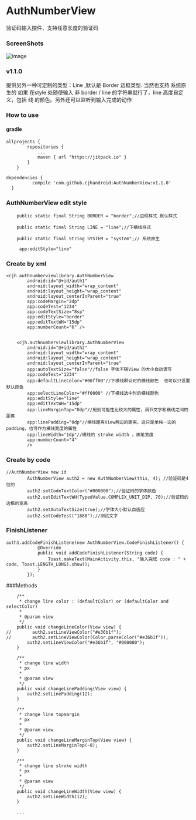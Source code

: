 # AuthNumberView
验证码输入控件，支持任意长度的验证码

### ScreenShots
![image](https://github.com/cjhandroid/AuthNumberView/blob/master/app/src/main/assets/ezgif.com-video-to-gif.gif)   

### v1.1.0

提供另外一种可定制的类型：Line ,默认是 Border 边框类型. 当然也支持 系统原生的 如果 在style 处随便输入 非 border / line 的字符串就行了，line 高度自定义，包括 线 的颜色。另外还可以监听到输入完成的动作

### How to use

#### gradle

```
allprojects {
		repositories {
			...
			maven { url "https://jitpack.io" }
		}
	}
```

  ```
  dependencies {
	        compile 'com.github.cjhandroid:AuthNumberView:v1.1.0'
	}
  ```

### AuthNumberView edit style
```
    public static final String BORDER = "border";//边框样式 默认样式

    public static final String LINE = "line";//下横线样式

    public static final String SYSTEM = "system";// 系统原生
    
     app:editStyle="line"
```

### Create by xml

```
<cjh.authnumberviewlibrary.AuthNumberView
        android:id="@+id/auth1"
        android:layout_width="wrap_content"
        android:layout_height="wrap_content"
        android:layout_centerInParent="true"
        app:codeMargin="2dp"
        app:codeTest="1234"
        app:codeTextSize="8sp"
        app:editStyle="border"
        app:editTextWH="15dp"
        app:numberCount="6" />
        
```
```
    <cjh.authnumberviewlibrary.AuthNumberView
        android:id="@+id/auth2"
        android:layout_width="wrap_content"
        android:layout_height="wrap_content"
        android:layout_centerInParent="true"
        app:autoTextSize="false"//false 字体不随View 的大小自动调节
        app:codeTest="1234"
        app:defaultLineColor="#00ff00"//下横线默认时的横线颜色  也可以只设置默认颜色
        app:selectLineColor="#ff0000" //下横线选中时的横线颜色
        app:editStyle="line"
        app:editTextWH="15dp"
        app:lineMarginTop="0dp"//用到可能性比较大的属性，调节文字和横线之间的距离
        app:linePadding="0dp"//横线距离View两边的距离，这只是单纯一边的padding，也可作为横线宽度的属性
        app:lineWidth="1dp"//横线的 stroke width ，画笔宽度
        app:numberCount="4"
        />
```
        
        
        
### Create by code

```
//AuthNumberView new id
        AuthNumberView auth2 = new AuthNumberView(this, 4); //验证码是4位的
        auth2.setCodeTextColor("#000000");//验证码的字体颜色
        auth2.setEditTextWH(TypedValue.COMPLEX_UNIT_DIP, 70);//验证码的边框的宽高
        auth2.setAutoTextSize(true);//字体大小默认自适应
        auth2.setCodeTest("1888");//测试文字
```

### FinishListener

```
auth1.addCodeFinishListene(new AuthNumberView.CodeFinishListener() {
            @Override
            public void addCodeFinishListener(String code) {
                Toast.makeText(MainActivity.this, "输入完成 code : " + code, Toast.LENGTH_LONG).show();
            }
        });
```

###Methods
```
    /**
     * change line color : (defaultColor) or (defaultColor and selectColor)
     *
     * @param view
     */
    public void changeLineColor(View view) {
//        auth2.setLineViewColor("#e36b1f");
//        auth2.setLineViewColor(Color.parseColor("#e36b1f"));
        auth2.setLineViewColor("#e36b1f", "#000000");
    }

    /**
     * change line width
     * px
     *
     * @param view
     */
    public void changeLinePadding(View view) {
        auth2.setLinePadding(12);
    }

    /**
     * change line topmargin
     * px
     *
     * @param view
     */
    public void changeLineMarginTop(View view) {
        auth2.setLineMarginTop(-8);
    }

    /**
     * change line stroke width
     * px
     *
     * @param view
     */
    public void changeLineWidth(View view) {
        auth2.setLineWidth(12);
    }
    
    ...
```